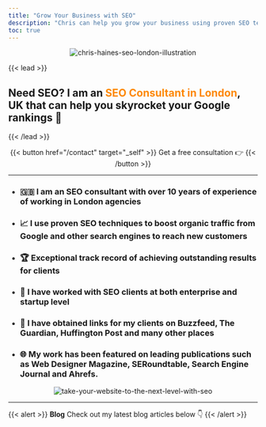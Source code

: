 ```yaml
---
title: "Grow Your Business with SEO"
description: "Chris can help you grow your business using proven SEO techniques"
toc: true
---
```

<center>

![chris-haines-seo-london-illustration](/img/chris-haines.jpg)

</center>
{{< lead >}} 

## Need SEO? I am an <span style="color: #FD8803">SEO Consultant in London</span>, UK that can help you skyrocket your Google rankings 🚀

{{< /lead >}}
<P>
<center>


{{< button href="/contact" target="_self" >}}
Get a free consultation 👉
{{< /button >}}


--- 

</center>
<P>

- ### 🇬🇧 I am an SEO consultant with over 10 years of experience of working in London agencies
- ### 📈 I use proven SEO techniques to boost organic traffic from Google and other search engines to reach new customers
- ### 🏆 Exceptional track record of achieving outstanding results for clients
- ### 🏢 I have worked with SEO clients at both enterprise and startup level
- ### 🔗 I have obtained links for my clients on Buzzfeed, The Guardian, Huffington Post and many other places
- ### 🌐 My work has been featured on leading publications such as Web Designer Magazine, SERoundtable, Search Engine Journal and Ahrefs.
<P>

<center>

![take-your-website-to-the-next-level-with-seo](/img/take-your-website-to-the-next-level-with-seo.png)

</center>

--- 

{{< alert >}}
**Blog** Check out my latest blog articles below 👇
{{< /alert >}}

